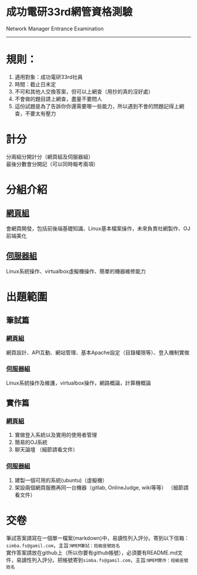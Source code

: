 # 成功電研33rd網管資格測驗 #
Network Manager Entrance Examination

---

# 規則： #
1. 適用對象：成功電研33rd社員
2. 時間：截止日未定
3. 不可和其他人交換答案，但可以上網查（用抄的真的沒好處）
4. 不會做的題目請上網查，盡量不要問人
5. 這份試題是為了告訴你你還需要哪一些能力，所以遇到不會的問題記得上網查，不要太有壓力

# 計分 #
分兩組分開計分（網頁組及伺服器組）  
最後分數會分開記（可以同時報考兩項）

# 分組介紹 #
## [網頁組](./web/README.md) ##
會網頁開發，包括前後端基礎知識、Linux基本檔案操作，未來負責社網製作、OJ前端美化

## [伺服器組](./servre/README.md) ##
Linux系統操作、virtualbox虛擬機操作、簡單的機器維修能力

# 出題範圍 #
## 筆試篇 ##
### [網頁組](./web/written.md) ###
網頁設計、API互動、網站管理、基本Apache設定（目錄權限等）、登入機制實做

### [伺服器組](./server/written.md) ###
Linux系統操作及維護，virtualbox操作，網路概論，計算機概論

## 實作篇 ##
### [網頁組](./web/practice.md) ###
1. 實做登入系統以及實用的使用者管理
2. 簡易的OJ系統
3. 聊天論壇
（細節請看文件）  

### [伺服器組](./server/practice.md) ###
1. 建製一個可用的系統(ubuntu)（虛擬機）
2. 架設兩個網頁服務再同一台機器（gitlab, OnlineJudge, wiki等等）
（細節請看文件）  

# 交卷 #
筆試答案請寫在一個單一檔案(markdown)中，易讀性列入評分。寄到以下信箱：`simba.fs@gamil.com`，主旨:`NMEM筆試：班級座號姓名`  
實作答案請放在github上（所以你要有github帳號），必須要有README.md文件，易讀性列入評分。把帳號寄到`simba.fs@gamil.com`，主旨:`NMEM實作：班級座號姓名`
